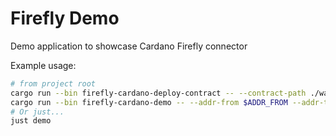# Firefly Demo

Demo application to showcase Cardano Firefly connector

Example usage:
```sh
# from project root
cargo run --bin firefly-cardano-deploy-contract -- --contract-path ./wasm/simple-tx
cargo run --bin firefly-cardano-demo -- --addr-from $ADDR_FROM --addr-to $ADDR_TO --amount 849070
# Or just...
just demo
```

